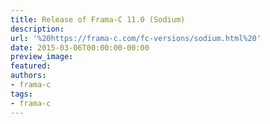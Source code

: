 ```yaml
---
title: Release of Frama-C 11.0 (Sodium)
description:
url: '%20https://frama-c.com/fc-versions/sodium.html%20'
date: 2015-03-06T00:00:00-00:00
preview_image:
featured:
authors:
- frama-c
tags:
- frama-c
---
```



